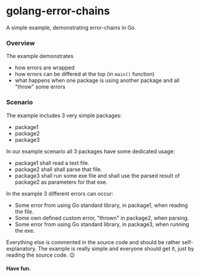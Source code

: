# golang-error-chains
A simple example, demonstrating error-chains in Go.

### Overview

The example demonstrates
- how errors are wrapped
- how errors can be differed at the top (in `main()` function)
- what happens when one package is using another package and all "throw" some errors

### Scenario

The example includes 3 very simple packages:
- package1
- package2
- package3

In our example scenario all 3 packages have some dedicated usage:
- package1 shall read a text file.
- package2 shall shall parse that file.
- package3 shall run some exe file and shall use the parsed result of package2 as parameters for that exe.

In the example 3 different errors can occur:
- Some error from using Go standard library, in package1, when reading the file.
- Some own defined custom error, "thrown" in package2, when parsing.
- Some error from using Go standard library, in package3, when running the exe.

Everything else is commented in the source code and should be rather self-explanatory. The example is really simple and everyone should get it, just by reading the source code. 😉

#### Have fun.
